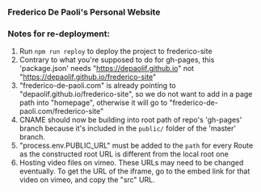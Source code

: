 ### Frederico De Paoli's Personal Website

### Notes for re-deployment:

1. Run `npm run reploy` to deploy the project to frederico-site
2. Contrary to what you're supposed to do for gh-pages, this 'package.json' needs "https://depaolif.github.io" not "https://depaolif.github.io/frederico-site"
  1. "frederico-de-paoli.com" is already pointing to "depaolif.github.io/frederico-site", so we do not want to add in a page path into "homepage", otherwise it will go to "frederico-de-paoli.com/frederico-site"
3. CNAME should now be building into root path of repo's 'gh-pages' branch because it's included in the `public/` folder of the 'master' branch.
4. "process.env.PUBLIC_URL" must be added to the `path` for every Route as the constructed root URL is different from the local root one
5. Hosting video files on vimeo. These URLs may need to be changed eventually. To get the URL of the iframe, go to the embed link for that video on vimeo, and copy the "src" URL.